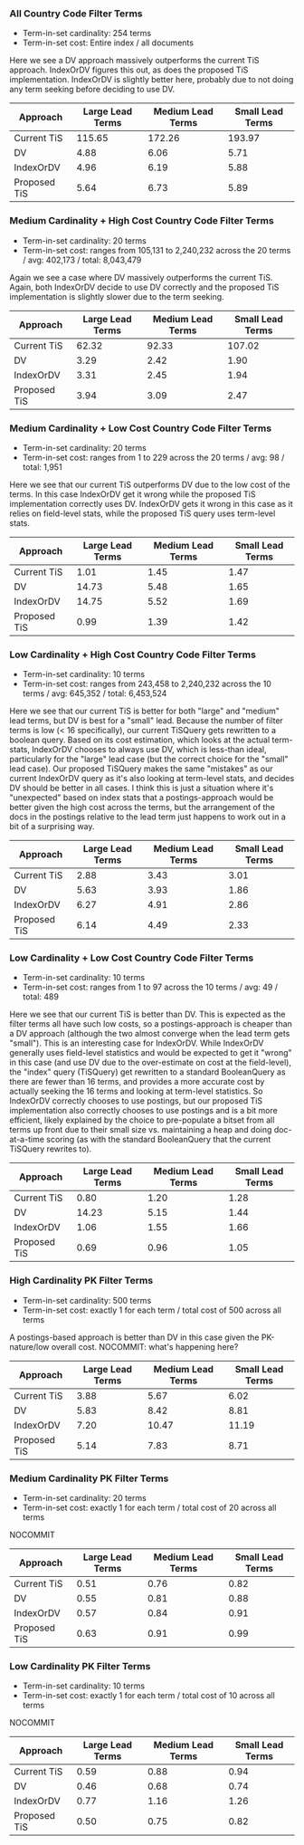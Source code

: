 ### All Country Code Filter Terms
* Term-in-set cardinality: 254 terms
* Term-in-set cost: Entire index / all documents

Here we see a DV approach massively outperforms the current TiS approach. IndexOrDV figures this out, as does the
proposed TiS implementation. IndexOrDV is slightly better here, probably due to not doing any term seeking before
deciding to use DV.

| Approach     | Large Lead Terms | Medium Lead Terms | Small Lead Terms |
|--------------|------------------|-------------------|------------------|
| Current TiS  | 115.65           | 172.26            | 193.97           |
| DV           | 4.88             | 6.06              | 5.71             |
| IndexOrDV    | 4.96             | 6.19              | 5.88             |
| Proposed TiS | 5.64             | 6.73              | 5.89             |


### Medium Cardinality + High Cost Country Code Filter Terms
* Term-in-set cardinality: 20 terms
* Term-in-set cost: ranges from 105,131 to 2,240,232 across the 20 terms / avg: 402,173 / total: 8,043,479

Again we see a case where DV massively outperforms the current TiS. Again, both IndexOrDV decide to use DV correctly and
the proposed TiS implementation is slightly slower due to the term seeking.

| Approach     | Large Lead Terms | Medium Lead Terms | Small Lead Terms |
|--------------|------------------|-------------------|------------------|
| Current TiS  | 62.32            | 92.33             | 107.02           |
| DV           | 3.29             | 2.42              | 1.90             |
| IndexOrDV    | 3.31             | 2.45              | 1.94             |
| Proposed TiS | 3.94             | 3.09              | 2.47             |


### Medium Cardinality + Low Cost Country Code Filter Terms
* Term-in-set cardinality: 20 terms
* Term-in-set cost: ranges from 1 to 229 across the 20 terms / avg: 98 / total: 1,951

Here we see that our current TiS outperforms DV due to the low cost of the terms. In this case IndexOrDV get it wrong
while the proposed TiS implementation correctly uses DV. IndexOrDV gets it wrong in this case as it relies on
field-level stats, while the proposed TiS query uses term-level stats.

| Approach     | Large Lead Terms | Medium Lead Terms | Small Lead Terms |
|--------------|------------------|-------------------|------------------|
| Current TiS  | 1.01             | 1.45              | 1.47             |
| DV           | 14.73            | 5.48              | 1.65             |
| IndexOrDV    | 14.75            | 5.52              | 1.69             |
| Proposed TiS | 0.99             | 1.39              | 1.42             |


### Low Cardinality + High Cost Country Code Filter Terms
* Term-in-set cardinality: 10 terms
* Term-in-set cost: ranges from 243,458 to 2,240,232 across the 10 terms / avg: 645,352 / total: 6,453,524

Here we see that our current TiS is better for both "large" and "medium" lead terms, but DV is best for a "small" lead.
Because the number of filter terms is low (< 16 specifically), our current TiSQuery gets rewritten to a boolean query.
Based on its cost estimation, which looks at the actual term-stats, IndexOrDV chooses to always use DV, which is
less-than ideal, particularly for the "large" lead case (but the correct choice for the "small" lead case). Our
proposed TiSQuery makes the same "mistakes" as our current IndexOrDV query as it's also looking at term-level stats,
and decides DV should be better in all cases. I think this is just a situation where it's "unexpected" based on index
stats that a postings-approach would be better given the high cost across the terms, but the arrangement of the docs
in the postings relative to the lead term just happens to work out in a bit of a surprising way.

| Approach     | Large Lead Terms | Medium Lead Terms | Small Lead Terms |
|--------------|------------------|-------------------|------------------|
| Current TiS  | 2.88             | 3.43              | 3.01             |
| DV           | 5.63             | 3.93              | 1.86             |
| IndexOrDV    | 6.27             | 4.91              | 2.86             |
| Proposed TiS | 6.14             | 4.49              | 2.33             |


### Low Cardinality + Low Cost Country Code Filter Terms
* Term-in-set cardinality: 10 terms
* Term-in-set cost: ranges from 1 to 97 across the 10 terms / avg: 49 / total: 489

Here we see that our current TiS is better than DV. This is expected as the filter terms all have such low costs, so
a postings-approach is cheaper than a DV approach (although the two almost converge when the lead term gets "small").
This is an interesting case for IndexOrDV. While IndexOrDV generally uses field-level statistics and would be expected
to get it "wrong" in this case (and use DV due to the over-estimate on cost at the field-level), the "index" query
(TiSQuery) get rewritten to a standard BooleanQuery as there are fewer than 16 terms, and provides a more accurate
cost by actually seeking the 16 terms and looking at term-level statistics. So IndexOrDV correctly chooses to use
postings, but our proposed TiS implementation also correctly chooses to use postings and is a bit more efficient, likely
explained by the choice to pre-populate a bitset from all terms up front due to their small size vs. maintaining a
heap and doing doc-at-a-time scoring (as with the standard BooleanQuery that the current TiSQuery rewrites to).

| Approach     | Large Lead Terms | Medium Lead Terms | Small Lead Terms |
|--------------|------------------|-------------------|------------------|
| Current TiS  | 0.80             | 1.20              | 1.28             |
| DV           | 14.23            | 5.15              | 1.44             |
| IndexOrDV    | 1.06             | 1.55              | 1.66             |
| Proposed TiS | 0.69             | 0.96              | 1.05             |


### High Cardinality PK Filter Terms
* Term-in-set cardinality: 500 terms
* Term-in-set cost: exactly 1 for each term / total cost of 500 across all terms

A postings-based approach is better than DV in this case given the PK-nature/low overall cost.
NOCOMMIT: what's happening here?

| Approach     | Large Lead Terms | Medium Lead Terms | Small Lead Terms |
|--------------|------------------|-------------------|------------------|
| Current TiS  | 3.88             | 5.67              | 6.02             |
| DV           | 5.83             | 8.42              | 8.81             |
| IndexOrDV    | 7.20             | 10.47             | 11.19            |
| Proposed TiS | 5.14             | 7.83              | 8.71             |


### Medium Cardinality PK Filter Terms
* Term-in-set cardinality: 20 terms
* Term-in-set cost: exactly 1 for each term / total cost of 20 across all terms

NOCOMMIT

| Approach     | Large Lead Terms | Medium Lead Terms | Small Lead Terms |
|--------------|------------------|-------------------|------------------|
| Current TiS  | 0.51             | 0.76              | 0.82             |
| DV           | 0.55             | 0.81              | 0.88             |
| IndexOrDV    | 0.57             | 0.84              | 0.91             |
| Proposed TiS | 0.63             | 0.91              | 0.99             |


### Low Cardinality PK Filter Terms
* Term-in-set cardinality: 10 terms
* Term-in-set cost: exactly 1 for each term / total cost of 10 across all terms

NOCOMMIT

| Approach     | Large Lead Terms | Medium Lead Terms | Small Lead Terms |
|--------------|------------------|-------------------|------------------|
| Current TiS  | 0.59             | 0.88              | 0.94             |
| DV           | 0.46             | 0.68              | 0.74             |
| IndexOrDV    | 0.77             | 1.16              | 1.26             |
| Proposed TiS | 0.50             | 0.75              | 0.82             |